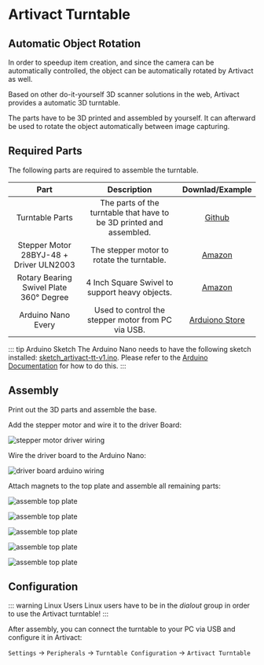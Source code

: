 # Artivact Turntable

## Automatic Object Rotation

In order to speedup item creation, and since the camera can be automatically controlled, the object can be automatically
rotated by Artivact as well.

Based on other do-it-yourself 3D scanner solutions in the web, Artivact provides a automatic 3D turntable.

The parts have to be 3D printed and assembled by yourself. 
It can afterward be used to rotate the object automatically between image capturing.

## Required Parts

The following parts are required to assemble the turntable.

| Part | Description | Downlad/Example |
| :---: | :---: | :---: |
| Turntable Parts | The parts of the turntable that have to be 3D printed and assembled. | [Github](https://github.com/arassec/artivact/blob/main/artivact-tt-v1/artivact-tt-v1.zip) |
| Stepper Motor 28BYJ-48 + Driver ULN2003 | The stepper motor to rotate the turntable. | [Amazon](https://www.amazon.com/-/de/dp/B09QQLMYWP/) |
| Rotary Bearing Swivel Plate 360° Degree | 4 Inch Square Swivel to support heavy objects. | [Amazon](https://www.amazon.com/-/de/dp/B0BPYR1S1Y/) |
| Arduino Nano Every | Used to control the stepper motor from PC via USB. | [Arduiono Store](https://store.arduino.cc/products/arduino-nano-every) |

::: tip Arduino Sketch
The Arduino Nano needs to have the following sketch installed: [sketch_artivact-tt-v1.ino](https://github.com/arassec/artivact/blob/main/artivact-tt-v1/sketch_artivact-tt-v1/sketch_artivact-tt-v1.ino).
Please refer to the [Arduino Documentation](https://docs.arduino.cc/learn/starting-guide/getting-started-arduino/) for how to do this.
:::

## Assembly

Print out the 3D parts and assemble the base.

Add the stepper motor and wire it to the driver Board:

![stepper motor driver wiring](/assets/tutorials/artivact-as-scanner/turntable-driver-wiring.jpg)

Wire the driver board to the Arduino Nano:

![driver board arduino wiring](/assets/tutorials/artivact-as-scanner/turntable-arduino-wiring.jpg)

Attach magnets to the top plate and assemble all remaining parts:

![assemble top plate](/assets/tutorials/artivact-as-scanner/turntable-assembly-zero.jpg)

![assemble top plate](/assets/tutorials/artivact-as-scanner/turntable-assembly-one.jpg)

![assemble top plate](/assets/tutorials/artivact-as-scanner/turntable-assembly-two.jpg)

![assemble top plate](/assets/tutorials/artivact-as-scanner/turntable-assembly-three.jpg)

![assemble top plate](/assets/tutorials/artivact-as-scanner/turntable-assembly-final.jpg)

## Configuration

::: warning Linux Users
Linux users have to be in the *dialout* group in order to use the Artivact turntable!
:::

After assembly, you can connect the turntable to your PC via USB and configure it in Artivact:

``Settings`` -> ``Peripherals`` -> ``Turntable Configuration`` -> ``Artivact Turntable``
